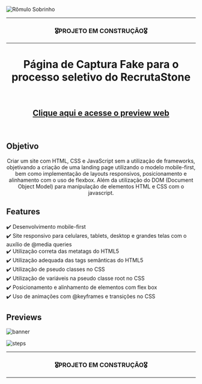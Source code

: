 ![Rômulo Sobrinho](https://user-images.githubusercontent.com/68918326/180336596-0f001ae5-5ce5-4175-bcea-78eff17add17.PNG)

<hr>
<h3 align="center">🎖️PROJETO EM CONSTRUÇÃO🎖️</h3>
<hr>

<h1 align="center">Página de Captura Fake para o processo seletivo do RecrutaStone</h1>
<br>
<h2 align="center"><a href="https://romulo-sobrinho.github.io/RecrutaStone-Landing-Page-Captura/" target="_blank">Clique aqui e acesse o preview web</a></h2>
<br>

## Objetivo
<p align="center">
  Criar um site com HTML, CSS e JavaScript sem a utilização de frameworks, objetivando a criação de uma landing page utilizando o modelo mobile-first, bem como implementação de layouts responsivos, posicionamento e alinhamento com o uso de flexbox. Além da utilização do DOM (Document Object Model) para manipulação de elementos HTML e CSS com o javascript.
</p>


## Features
  ✔️ Desenvolvimento mobile-first <br>
  ✔️ Site responsivo para celulares, tablets, desktop e grandes telas com o auxílio de @media queries <br>
  ✔️ Utilização correta das metatags do HTML5 <br>
  ✔️ Utilização adequada das tags semânticas do HTML5 <br>
  ✔️ Utilização de pseudo classes no CSS <br>
  ✔️ Utilização de variáveis na pseudo classe root no CSS <br>
  ✔️ Posicionamento e alinhamento de elementos com flex box <br>
  ✔️ Uso de animações com @keyframes e transições no CSS <br>
 
## Previews

![banner](https://user-images.githubusercontent.com/68918326/192147234-ddba0b36-1cad-42ec-91d2-d7623aa39e9e.PNG)
<br>

![steps](https://user-images.githubusercontent.com/68918326/192147275-f48ae292-577a-4808-aaca-41ca71a06a5d.PNG)

<hr>
<h3 align="center">🎖️PROJETO EM CONSTRUÇÃO🎖️</h3>
<hr>
